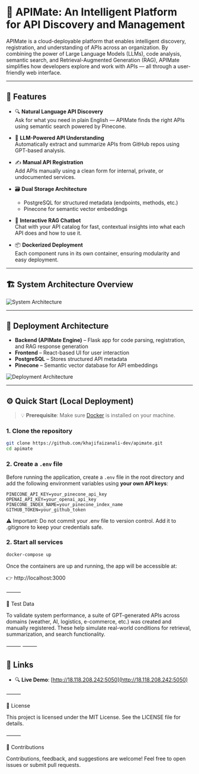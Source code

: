 # 🚀 APIMate: An Intelligent Platform for API Discovery and Management

APIMate is a cloud-deployable platform that enables intelligent discovery, registration, and understanding of APIs across an organization. By combining the power of Large Language Models (LLMs), code analysis, semantic search, and Retrieval-Augmented Generation (RAG), APIMate simplifies how developers explore and work with APIs — all through a user-friendly web interface.

---

## 🌟 Features

- 🔍 **Natural Language API Discovery**  
  Ask for what you need in plain English — APIMate finds the right APIs using semantic search powered by Pinecone.

- 🧠 **LLM-Powered API Understanding**  
  Automatically extract and summarize APIs from GitHub repos using GPT-based analysis.

- ✍️ **Manual API Registration**  
  Add APIs manually using a clean form for internal, private, or undocumented services.

- 🗃 **Dual Storage Architecture**  
  - PostgreSQL for structured metadata (endpoints, methods, etc.)  
  - Pinecone for semantic vector embeddings

- 💬 **Interactive RAG Chatbot**  
  Chat with your API catalog for fast, contextual insights into what each API does and how to use it.

- 📦 **Dockerized Deployment**  
  Each component runs in its own container, ensuring modularity and easy deployment.

---

## 🏗️ System Architecture Overview

![System Architecture](https://github.com/khajifaizanali-dev/apimate/blob/main/system-arch.png)

---

## 🚢 Deployment Architecture

- **Backend (APIMate Engine)** – Flask app for code parsing, registration, and RAG response generation  
- **Frontend** – React-based UI for user interaction  
- **PostgreSQL** – Stores structured API metadata  
- **Pinecone** – Semantic vector database for API embeddings

![Deployment Architecture](https://github.com/khajifaizanali-dev/apimate/blob/main/deploy-arch.png)

---

## ⚙️ Quick Start (Local Deployment)

> 💡 **Prerequisite**: Make sure [Docker](https://docs.docker.com/get-docker/) is installed on your machine.

### 1. Clone the repository

```bash
git clone https://github.com/khajifaizanali-dev/apimate.git
cd apimate
```
### 2. Create a `.env` file

Before running the application, create a `.env` file in the root directory and add the following environment variables using **your own API keys**:

```env
PINECONE_API_KEY=your_pinecone_api_key
OPENAI_API_KEY=your_openai_api_key
PINECONE_INDEX_NAME=your_pinecone_index_name
GITHUB_TOKEN=your_github_token
```
⚠️ Important: Do not commit your .env file to version control. Add it to .gitignore to keep your credentials safe.

### 2. Start all services

```bash
docker-compose up
```
Once the containers are up and running, the app will be accessible at:

👉 http://localhost:3000

⸻

🧪 Test Data

To validate system performance, a suite of GPT-generated APIs across domains (weather, AI, logistics, e-commerce, etc.) was created and manually registered. These help simulate real-world conditions for retrieval, summarization, and search functionality.

⸻
⸻

## 🔗 Links

- 🔍 **Live Demo**: [http://18.118.208.242:5050](http://18.118.208.242:5050)
  
⸻

📝 License

This project is licensed under the MIT License. See the LICENSE file for details.

⸻

🙌 Contributions

Contributions, feedback, and suggestions are welcome!
Feel free to open issues or submit pull requests.

